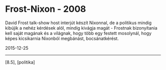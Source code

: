 # Frost-Nixon - 2008

David Frost talk-show host interjút készít Nixonnal, de a politikus mindig kibújik a nehéz kérdések alól, mindig kivágja magát - Frostnak bizonyítania kell saját magának és a világnak, hogy több egy festett mosolynál, hogy képes kicsikarnia Nixonból megbánást, bocsánatkérést.

2015-12-25 

----

[8.5], [politika]